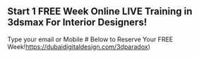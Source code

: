 ## Start 1 FREE Week Online LIVE Training in 3dsmax For Interior Designers!

Type your email or Mobile # Below to Reserve Your FREE Week!https://dubaidigitaldesign.com/3dparadox)


